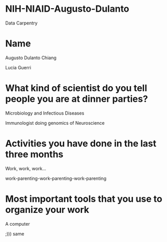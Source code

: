 # NIH-NIAID-Augusto-Dulanto
Data Carpentry
# Name
Augusto Dulanto Chiang

Lucia Guerri
# What kind of scientist do you tell people you are at dinner parties?
Microbiology and Infectious Diseases

Immunologist doing genomics of Neuroscience
# Activities you have done in the last three months
Work, work, work...

work-parenting-work-parenting-work-parenting
# Most important tools that you use to organize your work
A computer

;))) same
